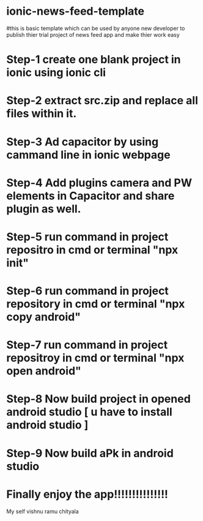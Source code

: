 # ionic-news-feed-template
#this is basic template which can be used by anyone new developer to publish thier trial project of news  feed app and make thier work easy

# Step-1  create one blank project in ionic using ionic cli

# Step-2 extract src.zip and replace all files within it.

# Step-3 Ad capacitor by using cammand line in ionic webpage
# Step-4 Add plugins camera and PW elements in Capacitor and share plugin as well.

# Step-5 run command in project repositro in cmd or terminal "npx init"
# Step-6 run command in project repository in cmd or terminal "npx copy android"
# Step-7 run command in project repositroy in cmd or terminal "npx open android"

# Step-8 Now build project in opened android studio [ u have to install android studio ]
# Step-9 Now build aPk in android studio

# Finally enjoy the app!!!!!!!!!!!!!!!

My self vishnu ramu chityala
